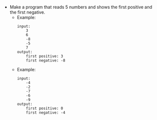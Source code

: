- Make a program that reads 5 numbers and shows the first positive and the first negative.
    * Example:
        ```
        input:
            3
            6
            -8
            -5
            7
        output:
            first positive: 3
            first negative: -8
        ```
    * Example:
        ```
        input:
            -4
            -2
            -7
            -6
            -9
        output:
            first positive: 0
            first negative: -4
        ```